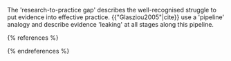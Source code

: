 The 'research-to-practice gap' describes the well-recognised struggle to put evidence into effective practice. {{"Glasziou2005"|cite}} use a 'pipeline' analogy and describe evidence 'leaking' at all stages along this pipeline.

{% references %}

{% endreferences %}